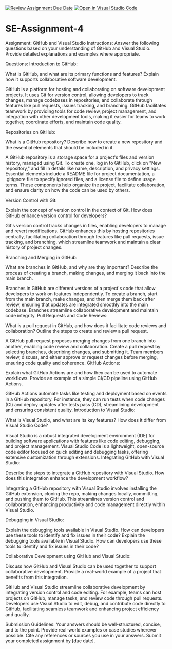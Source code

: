[![Review Assignment Due Date](https://classroom.github.com/assets/deadline-readme-button-22041afd0340ce965d47ae6ef1cefeee28c7c493a6346c4f15d667ab976d596c.svg)](https://classroom.github.com/a/GvXCZgfk)
[![Open in Visual Studio Code](https://classroom.github.com/assets/open-in-vscode-2e0aaae1b6195c2367325f4f02e2d04e9abb55f0b24a779b69b11b9e10269abc.svg)](https://classroom.github.com/online_ide?assignment_repo_id=15349101&assignment_repo_type=AssignmentRepo)
# SE-Assignment-4
Assignment: GitHub and Visual Studio
Instructions:
Answer the following questions based on your understanding of GitHub and Visual Studio. Provide detailed explanations and examples where appropriate.

Questions:
Introduction to GitHub:

What is GitHub, and what are its primary functions and features? Explain how it supports collaborative software development.

GitHub is a platform for hosting and collaborating on software development projects. It uses Git for version control, allowing developers to track changes, manage codebases in repositories, and collaborate through features like pull requests, issues tracking, and branching. GitHub facilitates teamwork by providing tools for code review, project management, and integration with other development tools, making it easier for teams to work together, coordinate efforts, and maintain code quality.

Repositories on GitHub:

What is a GitHub repository? Describe how to create a new repository and the essential elements that should be included in it.

A GitHub repository is a storage space for a project's files and version history, managed using Git. To create one, log in to GitHub, click on "New repository," and fill in details like name, description, and privacy settings. Essential elements include a README file for project documentation, a .gitignore file to specify ignored files, and a license file to define usage terms. These components help organize the project, facilitate collaboration, and ensure clarity on how the code can be used by others.

Version Control with Git:

Explain the concept of version control in the context of Git. How does GitHub enhance version control for developers?

Git's version control tracks changes in files, enabling developers to manage and revert modifications. GitHub enhances this by hosting repositories centrally, facilitating collaboration through features like pull requests, issue tracking, and branching, which streamline teamwork and maintain a clear history of project changes.




Branching and Merging in GitHub:

What are branches in GitHub, and why are they important? Describe the process of creating a branch, making changes, and merging it back into the main branch.

Branches in GitHub are different versions of a project's code that allow developers to work on features independently. To create a branch, start from the main branch, make changes, and then merge them back after review, ensuring that updates are integrated smoothly into the main codebase. Branches streamline collaborative development and maintain code integrity.
Pull Requests and Code Reviews:

What is a pull request in GitHub, and how does it facilitate code reviews and collaboration? Outline the steps to create and review a pull request.

A GitHub pull request proposes merging changes from one branch into another, enabling code review and collaboration. Create a pull request by selecting branches, describing changes, and submitting it. Team members review, discuss, and either approve or request changes before merging, ensuring code quality and coherence.
GitHub Actions:

Explain what GitHub Actions are and how they can be used to automate workflows. Provide an example of a simple CI/CD pipeline using GitHub Actions.

GitHub Actions automate tasks like testing and deployment based on events in a GitHub repository. For instance, they can run tests when code changes (CI) and deploy updates after tests pass (CD), streamlining development and ensuring consistent quality.
Introduction to Visual Studio:

What is Visual Studio, and what are its key features? How does it differ from Visual Studio Code?

Visual Studio is a robust integrated development environment (IDE) for building software applications with features like code editing, debugging, and project management. Visual Studio Code is a lightweight, open-source code editor focused on quick editing and debugging tasks, offering extensive customization through extensions.
Integrating GitHub with Visual Studio:

Describe the steps to integrate a GitHub repository with Visual Studio. How does this integration enhance the development workflow?

Integrating a GitHub repository with Visual Studio involves installing the GitHub extension, cloning the repo, making changes locally, committing, and pushing them to GitHub. This streamlines version control and collaboration, enhancing productivity and code management directly within Visual Studio.

Debugging in Visual Studio:

Explain the debugging tools available in Visual Studio. How can developers use these tools to identify and fix issues in their code?
Explain the debugging tools available in Visual Studio. How can developers use these tools to identify and fix issues in their code?


Collaborative Development using GitHub and Visual Studio:

Discuss how GitHub and Visual Studio can be used together to support collaborative development. Provide a real-world example of a project that benefits from this integration.


GitHub and Visual Studio streamline collaborative development by integrating version control and code editing. For example, teams can host projects on GitHub, manage tasks, and review code through pull requests. Developers use Visual Studio to edit, debug, and contribute code directly to GitHub, facilitating seamless teamwork and enhancing project efficiency and quality.

Submission Guidelines:
Your answers should be well-structured, concise, and to the point.
Provide real-world examples or case studies wherever possible.
Cite any references or sources you use in your answers.
Submit your completed assignment by [due date].
